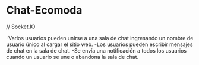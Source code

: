 # Chat-Ecomoda
//
Socket.IO


-Varios usuarios pueden unirse a una sala de chat ingresando un nombre de usuario único
al cargar el sitio web.
-Los usuarios pueden escribir mensajes de chat en la sala de chat.
-Se envía una notificación a todos los usuarios cuando un usuario se une o abandona
la sala de chat.
